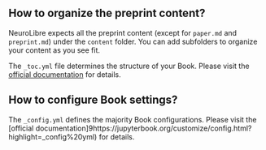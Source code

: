 ## How to organize the preprint content? 

NeuroLibre expects all the preprint content (except for `paper.md` and `preprint.md`) under 
the `content` folder. You can add subfolders to organize your content as you see fit.

The `_toc.yml` file determines the structure of your Book. Please visit the [official documentation](https://jupyterbook.org/customize/toc.html) for details.

## How to configure Book settings?

The `_config.yml` defines the majority Book configurations. Please visit the [official documentation]9https://jupyterbook.org/customize/config.html?highlight=_config%20yml) for details.